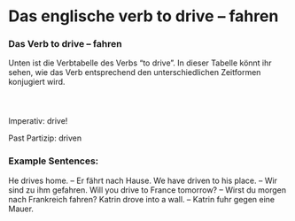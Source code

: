 # Das englische verb to drive – fahren

[](http://www.jabbalab.com/blog/wp-content/uploads/2012/01/to-drive.jpg)

### Das Verb to drive – fahren

Unten ist die Verbtabelle des Verbs “to drive”. In dieser Tabelle könnt ihr sehen, wie das Verb entsprechend den unterschiedlichen Zeitformen konjugiert wird. 

### 


 

Imperativ: drive!

Past Partizip: driven

### Example Sentences:

He drives home. – Er fährt nach Hause.
We have driven to his place. – Wir sind zu ihm gefahren.
Will you drive to France tomorrow? – Wirst du morgen nach Frankreich fahren?
Katrin drove into a wall. – Katrin fuhr gegen eine Mauer.
